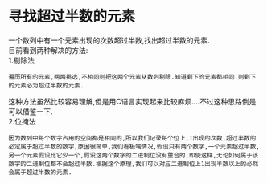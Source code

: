 # 寻找超过半数的元素
一个数列中有一个元素出现的次数超过半数,找出超过半数的元素.  
目前看到两种解决的方法:  
1.剔除法
```
遍历所有的元素,两两挑选,不相同则把这两个元素从数列剔除.知道剩下的元素都相同.则剩下的元素必为超过半数的元素.
```  
这种方法虽然比较容易理解,但是用C语言实现起来比较麻烦....不过这种思路倒是可以借鉴一下.  
2.位掩法
```
因为数列中每个数字占用的空间都是相同的,所以我们记录每个位上,1出现的次数,超过半数的必定属于超过半数的数字,原因很简单,我们看极端情况,假设只有两个数字,一个元素超过半数,另一个元素假设比它少一个,假设这两个数字的二进制位没有重合的,即使这样,无论如何属于该数字的二进制位都不会超过半数.根据这个原理,我们可以对应二进制位上1出现半数以上的必然会属于超过半数的元素.
```
